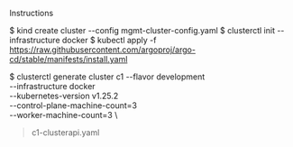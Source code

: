 Instructions

$ kind create cluster --config mgmt-cluster-config.yaml
$ clusterctl init --infrastructure docker
$ kubectl apply -f https://raw.githubusercontent.com/argoproj/argo-cd/stable/manifests/install.yaml


$ clusterctl generate cluster c1 --flavor development \
  --infrastructure docker \
  --kubernetes-version v1.25.2 \
  --control-plane-machine-count=3 \
  --worker-machine-count=3 \
  > c1-clusterapi.yaml